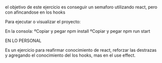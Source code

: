 el objetivo de este ejercicio es conseguir un semaforo utilizando react, pero con afincandose en los hooks

Para ejecutar o visualizar el proyecto:

En la consola:
ºCopiar y pegar npm install
ºCopiar y pegar npm run start

EN LO PERSONAL

Es un ejercicio para reafirmar conocimiento de react, reforzar las destrazas y agregando el conocimiento del los hooks, mas en el use effect.
